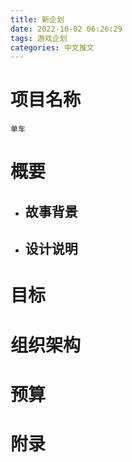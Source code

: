 ```yaml
---
title: 新企划
date: 2022-10-02 06:26:29
tags: 游戏企划
categories: 中文推文
---
```

# 项目名称
`单车`
<!-- more-->
# 概要
- ## 故事背景


- ## 设计说明

# 目标

# 组织架构

# 预算

# 附录